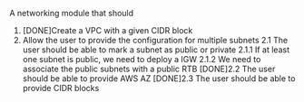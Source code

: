 A networking module that should
1. [DONE]Create a VPC with a given CIDR block
2. Allow the user to provide the configuration for multiple subnets
    2.1 The user should be able to mark a subnet as public or private
        2.1.1 If at least one subnet is public, we need to deploy a IGW
        2.1.2 We need to associate the public subnets with a public RTB
    [DONE]2.2 The user should be able to provide AWS AZ
    [DONE]2.3 The user should be able to provide CIDR blocks
